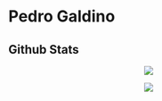 # Pedro Galdino
## Github Stats

<p align="center">
  <img src="https://github-readme-stats.vercel.app/api?username=pedroPP-mecatronica&show_icons=true&theme=tokyonight&count_private=true&hide=issues&card_width=500">
</p>

<p align="center">
  <img src="https://github-readme-stats.vercel.app/api/top-langs/?username=pedroPP-mecatronica&theme=tokyonight&card_width=495">
</p>
